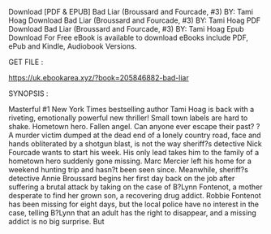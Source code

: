Download [PDF & EPUB] Bad Liar (Broussard and Fourcade, #3) BY: Tami Hoag Download Bad Liar (Broussard and Fourcade, #3) BY: Tami Hoag PDF Download Bad Liar (Broussard and Fourcade, #3) BY: Tami Hoag Epub Download For Free eBook is available to download eBooks include PDF, ePub and Kindle, Audiobook Versions.

GET FILE :

https://uk.ebookarea.xyz/?book=205846882-bad-liar

SYNOPSIS : 

Masterful #1 New York Times bestselling author Tami Hoag is back with a riveting, emotionally powerful new thriller! Small town labels are hard to shake. Hometown hero. Fallen angel. Can anyone ever escape their past? ? A murder victim dumped at the dead end of a lonely country road, face and hands obliterated by a shotgun blast, is not the way sheriff?s detective Nick Fourcade wants to start his week. His only lead takes him to the family of a hometown hero suddenly gone missing. Marc Mercier left his home for a weekend hunting trip and hasn?t been seen since. Meanwhile, sheriff?s detective Annie Broussard begins her first day back on the job after suffering a brutal attack by taking on the case of B?Lynn Fontenot, a mother desperate to find her grown son, a recovering drug addict. Robbie Fontenot has been missing for eight days, but the local police have no interest in the case, telling B?Lynn that an adult has the right to disappear, and a missing addict is no big surprise. But 
